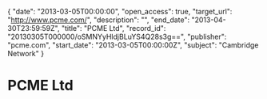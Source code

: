 {
  "date": "2013-03-05T00:00:00", 
  "open_access": true, 
  "target_url": "http://www.pcme.com/", 
  "description": "", 
  "end_date": "2013-04-30T23:59:59Z", 
  "title": "PCME Ltd", 
  "record_id": "20130305T000000/oSMNYyHldjBLuYS4Q28s3g==", 
  "publisher": "pcme.com", 
  "start_date": "2013-03-05T00:00:00Z", 
  "subject": "Cambridge Network"
}

# PCME Ltd

